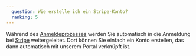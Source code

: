 ```yaml
---
  question: Wie erstelle ich ein Stripe-Konto?
  ranking: 5
---
```


Während des [Anmeldeprozesses](/registration/signup) werden Sie automatisch in die Anmeldung bei [Stripe](https://www.stripe.com/) weitergeleitet. Dort können Sie einfach ein Konto erstellen, das dann automatisch mit unserem Portal verknüpft ist.
